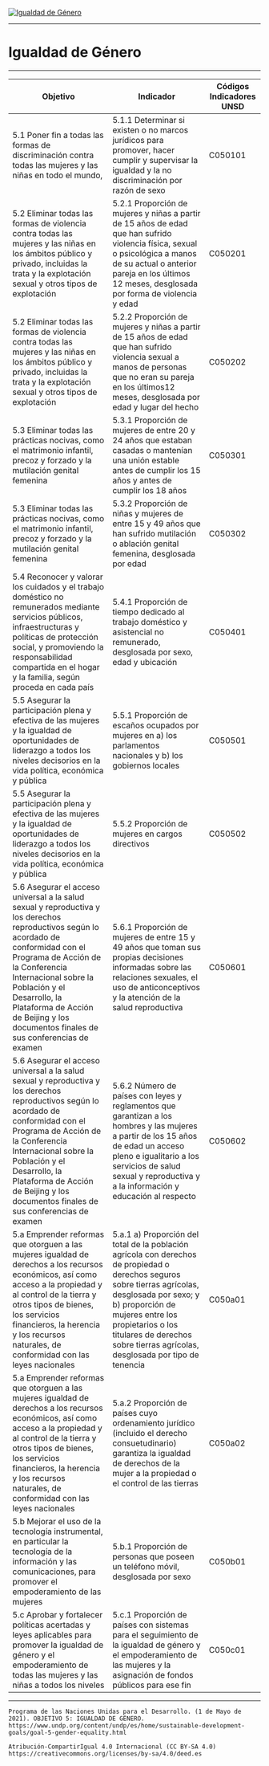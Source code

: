 [![Igualdad de Género](https://www.undp.org/content/dam/undp/sdg/tiles/sdg-es-05.png "Igualdad de Género")](https://www.undp.org/content/undp/es/home/sustainable-development-goals/goal-5-gender-equality.html)

--------------------------------------------
# Igualdad de Género
--------------------------------------------

|Objetivo|Indicador|Códigos Indicadores UNSD|
| ----- | ----- | ----- |
|5.1 Poner fin a todas las formas de discriminación contra todas las mujeres y las niñas en todo el mundo,|5.1.1 Determinar si existen o no marcos jurídicos para promover, hacer cumplir y supervisar la igualdad y la no discriminación por razón de sexo|C050101|
|5.2 Eliminar todas las formas de violencia contra todas las mujeres y las niñas en los ámbitos público y privado, incluidas la trata y la explotación sexual y otros tipos de explotación|5.2.1 Proporción de mujeres y niñas a partir de 15 años de edad que han sufrido violencia física, sexual o psicológica a manos de su actual o anterior pareja en los últimos 12 meses, desglosada por forma de violencia y edad|C050201|
|5.2 Eliminar todas las formas de violencia contra todas las mujeres y las niñas en los ámbitos público y privado, incluidas la trata y la explotación sexual y otros tipos de explotación|5.2.2 Proporción de mujeres y niñas a partir de 15 años de edad que han sufrido violencia sexual a manos de personas que no eran su pareja en los últimos12 meses, desglosada por edad y lugar del hecho|C050202|
|5.3 Eliminar todas las prácticas nocivas, como el matrimonio infantil, precoz y forzado y la mutilación genital femenina|5.3.1 Proporción de mujeres de entre 20 y 24 años que estaban casadas o mantenían una unión estable antes de cumplir los 15 años y antes de cumplir los 18 años|C050301|
|5.3 Eliminar todas las prácticas nocivas, como el matrimonio infantil, precoz y forzado y la mutilación genital femenina|5.3.2 Proporción de niñas y mujeres de entre 15 y 49 años que han sufrido mutilación o ablación genital femenina, desglosada por edad|C050302|
|5.4 Reconocer y valorar los cuidados y el trabajo doméstico no remunerados mediante servicios públicos, infraestructuras y políticas de protección social, y promoviendo la responsabilidad compartida en el hogar y la familia, según proceda en cada país|5.4.1 Proporción de tiempo dedicado al trabajo doméstico y asistencial no remunerado, desglosada por sexo, edad y ubicación|C050401
|5.5 Asegurar la participación plena y efectiva de las mujeres y la igualdad de oportunidades de liderazgo a todos los niveles decisorios en la vida política, económica y pública|5.5.1 Proporción de escaños ocupados por mujeres en a) los parlamentos nacionales y b) los gobiernos locales|C050501|
|5.5 Asegurar la participación plena y efectiva de las mujeres y la igualdad de oportunidades de liderazgo a todos los niveles decisorios en la vida política, económica y pública|5.5.2 Proporción de mujeres en cargos directivos|C050502|
|5.6 Asegurar el acceso universal a la salud sexual y reproductiva y los derechos reproductivos según lo acordado de conformidad con el Programa de Acción de la Conferencia Internacional sobre la Población y el Desarrollo, la Plataforma de Acción de Beijing y los documentos finales de sus conferencias de examen|5.6.1 Proporción de mujeres de entre 15 y 49 años que toman sus propias decisiones informadas sobre las relaciones sexuales, el uso de anticonceptivos y la atención de la salud reproductiva|C050601|
|5.6 Asegurar el acceso universal a la salud sexual y reproductiva y los derechos reproductivos según lo acordado de conformidad con el Programa de Acción de la Conferencia Internacional sobre la Población y el Desarrollo, la Plataforma de Acción de Beijing y los documentos finales de sus conferencias de examen|5.6.2 Número de países con leyes y reglamentos que garantizan a los hombres y las mujeres a partir de los 15 años de edad un acceso pleno e igualitario a los servicios de salud sexual y reproductiva y a la información y educación al respecto|C050602|
|5.a Emprender reformas que otorguen a las mujeres igualdad de derechos a los recursos económicos, así como acceso a la propiedad y al control de la tierra y otros tipos de bienes, los servicios financieros, la herencia y los recursos naturales, de conformidad con las leyes nacionales|5.a.1 a) Proporción del total de la población agrícola con derechos de propiedad o derechos seguros sobre tierras agrícolas, desglosada por sexo; y b) proporción de mujeres entre los propietarios o los titulares de derechos sobre tierras agrícolas, desglosada por tipo de tenencia|C050a01|
|5.a Emprender reformas que otorguen a las mujeres igualdad de derechos a los recursos económicos, así como acceso a la propiedad y al control de la tierra y otros tipos de bienes, los servicios financieros, la herencia y los recursos naturales, de conformidad con las leyes nacionales|5.a.2 Proporción de países cuyo ordenamiento jurídico (incluido el derecho consuetudinario) garantiza la igualdad de derechos de la mujer a la propiedad o el control de las tierras|C050a02|
|5.b Mejorar el uso de la tecnología instrumental, en particular la tecnología de la información y las comunicaciones, para promover el empoderamiento de las mujeres|5.b.1 Proporción de personas que poseen un teléfono móvil, desglosada por sexo|C050b01
5.c Aprobar y fortalecer políticas acertadas y leyes aplicables para promover la igualdad de género y el empoderamiento de todas las mujeres y las niñas a todos los niveles|5.c.1 Proporción de países con sistemas para el seguimiento de la igualdad de género y el empoderamiento de las mujeres y la asignación de fondos públicos para ese fin|C050c01|

------
```Programa de las Naciones Unidas para el Desarrollo. (1 de Mayo de 2021). OBJETIVO 5: IGUALDAD DE GÉNERO. https://www.undp.org/content/undp/es/home/sustainable-development-goals/goal-5-gender-equality.html```


```Atribución-CompartirIgual 4.0 Internacional (CC BY-SA 4.0) https://creativecommons.org/licenses/by-sa/4.0/deed.es```
